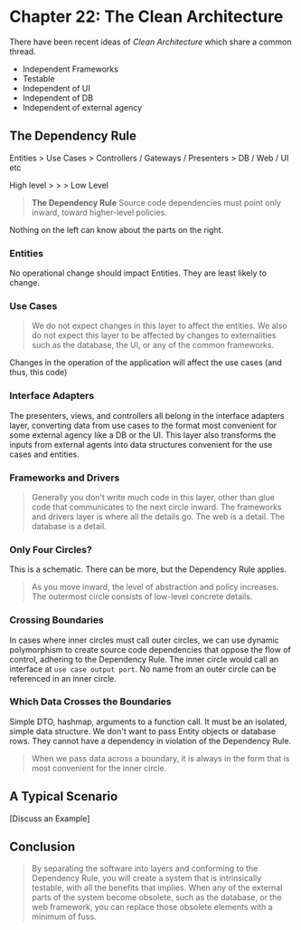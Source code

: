 # Chapter 22: The Clean Architecture

There have been recent ideas of _Clean Architecture_ which share a common thread.

- Independent Frameworks
- Testable
- Independent of UI
- Independent of DB
- Independent of external agency

## The Dependency Rule

Entities > Use Cases > Controllers / Gateways / Presenters > DB / Web / UI etc

High level > > > Low Level

> **The Dependency Rule**
> Source code dependencies must point only inward, toward higher-level policies.

Nothing on the left can know about the parts on the right.

### Entities

No operational change should impact Entities. They are least likely to change.

### Use Cases

> We do not expect changes in this layer to affect the entities. We also do not expect this layer to be affected by changes to externalities such as the database, the UI, or any of the common frameworks.

Changes in the operation of the application will affect the use cases (and thus, this code)

### Interface Adapters

The presenters, views, and controllers all belong in the interface adapters layer, converting data from use cases to the format most convenient for some external agency like a DB or the UI. This layer also transforms the inputs from external agents into data structures convenient for the use cases and entities.

### Frameworks and Drivers

> Generally you don’t write much code in this layer, other than glue code that communicates to the next circle inward. The frameworks and drivers layer is where all the details go. The web is a detail. The database is a detail.

### Only Four Circles?

This is a schematic. There can be more, but the Dependency Rule applies.

> As you move inward, the level of abstraction and policy increases. The outermost circle consists of low-level concrete details.

### Crossing Boundaries

In cases where inner circles must call outer circles, we can use dynamic polymorphism to create source code dependencies that oppose the flow of control, adhering to the Dependency Rule. The inner circle would call an interface at `use case output port`. No name from an outer circle can be referenced in an inner circle.

### Which Data Crosses the Boundaries

Simple DTO, hashmap, arguments to a function call. It must be an isolated, simple data structure. We don't want to pass Entity objects or database rows. They cannot have a dependency in violation of the Dependency Rule.

> When we pass data across a boundary, it is always in the form that is most convenient for the inner circle.

## A Typical Scenario

[Discuss an Example]

## Conclusion

> By separating the software into layers and conforming to the Dependency Rule, you will create a system that is intrinsically testable, with all the benefits that implies. When any of the external parts of the system become obsolete, such as the database, or the web framework, you can replace those obsolete elements with a minimum of fuss.
